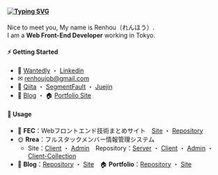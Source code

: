 #### [![Typing SVG](https://readme-typing-svg.herokuapp.com?font=Murecho&duration=3000&size=16&height=25&color=000000&lines=%F0%9F%91%8B+%E3%81%93%E3%82%93%E3%81%AB%E3%81%A1%E3%81%AF%EF%BC%81;%F0%9F%91%8B+%E6%9D%A5%E9%83%BD%E6%9D%A5%E4%BA%86;%F0%9F%91%8B+Hey+there)](https://git.io/typing-svg)

Nice to meet you, My name is Renhou（れんほう）.\
I am a **Web Front-End Developer** working in Tokyo.

#### ⚡ Getting Started

+ 🎯 [Wantedly](https://www.wantedly.com/id/kensoz) ・ [Linkedin](https://jp.linkedin.com/in/kensoz)
+ ✉ [renhoujob@gmail.com](mailto:renhoujob@gmail.com)
+ 📡  [Qiita](https://qiita.com/kensoz) ・ [SegmentFault](https://segmentfault.com/u/kensoz/articles) ・ [Juejin](https://juejin.cn/user/1029616691882653/posts?sort=newest)
+ 📒 [Blog](https://kensoz.github.io/blog/) ・ 🏠 [Portfolio Site](https://kensoz.github.io/portfolio/)

#### 🌱 Usage

+ 🍋 **FEC**：Webフロントエンド技術まとめサイト　[Site](https://fec-tau.vercel.app/) ・ [Repository](https://github.com/kensoz/FEC)
+ 🌞 **Rrea**：フルスタックメンバー情報管理システム
  + Site：[Client](http://rrea-client.live) ・ [Admin](http://rrea-admin.live)　Repository：[Server](https://github.com/kensoz/Rrea-server) ・ [Client](https://github.com/kensoz/Rrea-client)  ・  [Admin](https://github.com/kensoz/Rrea-admin) ・ [Client-Collection](https://github.com/kensoz/Rrea-client-collection)
+ 📒 **Blog**：[Repository](https://github.com/kensoz/blog) ・ [Site](https://kensoz.github.io/blog/)　🏠 **Portfolio**：[Repository](https://github.com/kensoz/portfolio) ・ [Site](https://kensoz.github.io/portfolio/)
